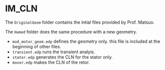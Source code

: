 # IM_CLN

The `OriginalGeom` folder contains the intial files provided by Prof. Matsuo.

The `Hamed` folder does the same procedure with a new geometry.
* `mod_motor_geom.edp` defines the geometry only. this file is included at the beginning of other files.
* `transient.edp` runs the transient analyis.
* `stator.edp` generates the CLN for the stator only.
* `mover.edp` makes the CLN of the retor.
